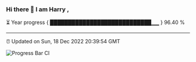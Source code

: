 ### Hi there 👋 I am Harry , 

⏳ Year progress { ████████████████████████████▁▁ } 96.40 %

---

⏰ Updated on Sun, 18 Dec 2022 20:39:54 GMT

![Progress Bar CI](https://github.com/duykhang68/duykhang68/workflows/Progress%20Bar%20CI/badge.svg)
